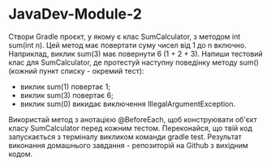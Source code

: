 # JavaDev-Module-2
Створи Gradle проєкт, у якому є клас SumCalculator, з методом int sum(int n). Цей метод має повертати суму чисел від 1 до n включно.
Наприклад, виклик sum(3) має повернути 6 (1 + 2 + 3).
Напиши тестовий клас для SumCalculator, де протестуй наступну поведінку методу sum() (кожний пункт списку - окремий тест):
- виклик sum(1) повертає 1;
- виклик sum(3) повертає 6;
- виклик sum(0) викидає виключення IllegalArgumentException.

Використай метод з анотацією @BeforeEach, щоб конструювати об'єкт класу SumCalculator перед кожним тестом.
Переконайся, що твій код запускається з терміналу викликом команди gradle test.
Результат виконання домашнього завдання - репозиторій на Github з вихідним кодом.
